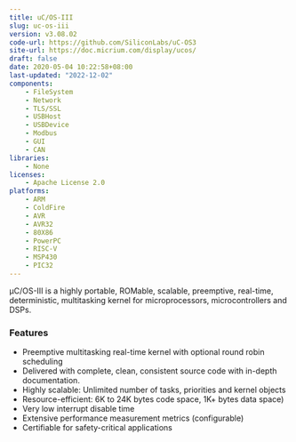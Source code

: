 ```yaml
---
title: uC/OS-III
slug: uc-os-iii
version: v3.08.02
code-url: https://github.com/SiliconLabs/uC-OS3
site-url: https://doc.micrium.com/display/ucos/
draft: false
date: 2020-05-04 10:22:58+08:00
last-updated: "2022-12-02"
components:
    - FileSystem
    - Network
    - TLS/SSL
    - USBHost
    - USBDevice
    - Modbus
    - GUI
    - CAN
libraries:
    - None
licenses:
    - Apache License 2.0
platforms:
    - ARM
    - ColdFire
    - AVR
    - AVR32
    - 80X86
    - PowerPC
    - RISC-V
    - MSP430
    - PIC32
---
```

µC/OS-III is a highly portable, ROMable, scalable, preemptive, real-time, deterministic, multitasking kernel for microprocessors, microcontrollers and DSPs.

<!--more-->

### Features

- Preemptive multitasking real-time kernel with optional round robin scheduling
- Delivered with complete, clean, consistent source code with in-depth documentation.
- Highly scalable: Unlimited number of tasks, priorities and kernel objects
- Resource-efficient: 6K to 24K bytes code space, 1K+ bytes data space)
- Very low interrupt disable time
- Extensive performance measurement metrics (configurable)
- Certifiable for safety-critical applications

<!--github-projects-->
